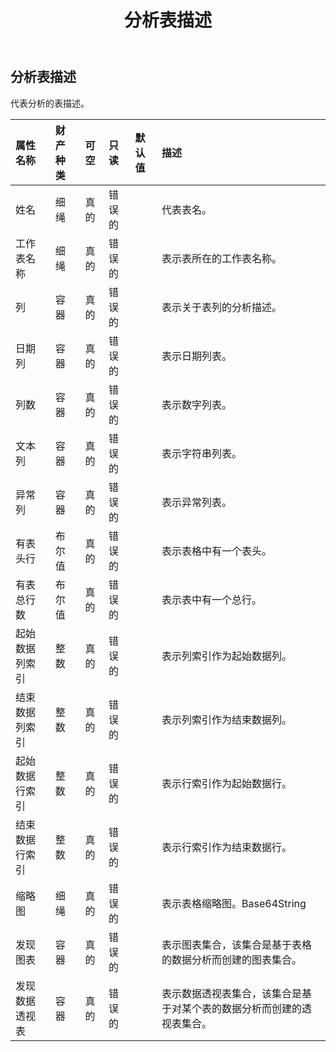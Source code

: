﻿---
title: 分析表描述
second_title: Aspose.Cells Cloud Documen
type: docs
url: /zh/specification/model/analyzedtabledescription/
description: Aspose.Cells 云模型规范：AnalyzedTableDescription。轻松处理 Excel 和其他电子表格文档，具有打开、生成、编辑、拆分、合并、比较和转换等功能
kwords: Excel，Office，电子表格，云 REST API，AnalyzedTableDescription
weight: 50
---
## **分析表描述**

代表分析的表描述。

|属性名称|财产种类|可空|只读|默认值|描述|
|:- |:- |:- |:- |:- |:- |
|姓名|细绳|真的|错误的||代表表名。|
|工作表名称|细绳|真的|错误的||表示表所在的工作表名称。|
|列|容器|真的|错误的||表示关于表列的分析描述。|
|日期列|容器|真的|错误的||表示日期列表。|
|列数|容器|真的|错误的||表示数字列表。|
|文本列|容器|真的|错误的||表示字符串列表。|
|异常列|容器|真的|错误的||表示异常列表。|
|有表头行|布尔值|真的|错误的||表示表格中有一个表头。|
|有表总行数|布尔值|真的|错误的||表示表中有一个总行。|
|起始数据列索引|整数|真的|错误的||表示列索引作为起始数据列。|
|结束数据列索引|整数|真的|错误的||表示列索引作为结束数据列。|
|起始数据行索引|整数|真的|错误的||表示行索引作为起始数据行。|
|结束数据行索引|整数|真的|错误的||表示行索引作为结束数据行。|
|缩略图|细绳|真的|错误的||表示表格缩略图。Base64String|
|发现图表|容器|真的|错误的||表示图表集合，该集合是基于表格的数据分析而创建的图表集合。|
|发现数据透视表|容器|真的|错误的||表示数据透视表集合，该集合是基于对某个表的数据分析而创建的透视表集合。|

